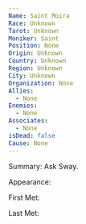 ```yaml
---
Name: Saint Moira
Race: Unknown
Tarot: Unknown
Moniker: Saint
Position: None
Origin: Unknown
Country: Unknown
Region: Unknown
City: Unknown
Organization: None
Allies:
  - None
Enemies:
  - None
Associates:
  - None
isDead: false
Cause: None
---
```

Summary:
Ask Sway.

Appearance: 

First Met: 

Last Met: 
